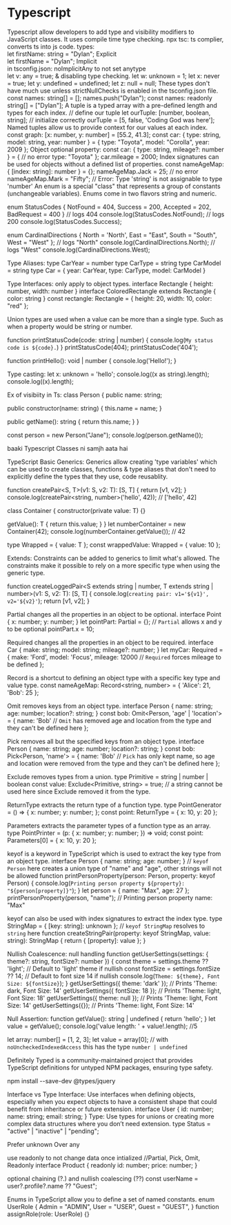 # Typescript     

Typescript allow developers to add type and visibility modifiers to JavaScript classes. It uses compile time type checking.
npx tsc: ts complier, converts ts into js code.
types:        
let firstName: string = "Dylan"; Explicit             
let firstName = "Dylan"; Implicit             
in tsconfig.json: noImplicitAny to not set anytype   
let v: any = true; & disabling type checking.
let w: unknown = 1;
let x: never = true;
let y: undefined = undefined;
let z: null = null;
These types don't have much use unless strictNullChecks is enabled in the tsconfig.json file.
const names: string[] = [];
names.push("Dylan");
const names: readonly string[] = ["Dylan"];
A tuple is a typed array with a pre-defined length and types for each index.
// define our tuple
let ourTuple: [number, boolean, string];
// initialize correctly
ourTuple = [5, false, 'Coding God was here'];
Named tuples allow us to provide context for our values at each index.
const graph: [x: number, y: number] = [55.2, 41.3];
const car: { type: string, model: string, year: number } = {
  type: "Toyota",
  model: "Corolla",
  year: 2009
};
Object optional property:
const car: { type: string, mileage?: number } = { // no error
  type: "Toyota"
};
car.mileage = 2000;
Index signatures can be used for objects without a defined list of properties.
const nameAgeMap: { [index: string]: number } = {};
nameAgeMap.Jack = 25; // no error
nameAgeMap.Mark = "Fifty"; // Error: Type 'string' is not assignable to type 'number'
An enum is a special "class" that represents a group of constants (unchangeable variables).
Enums come in two flavors string and numeric.

enum StatusCodes {
  NotFound = 404,
  Success = 200,
  Accepted = 202,
  BadRequest = 400
}
// logs 404
console.log(StatusCodes.NotFound);
// logs 200
console.log(StatusCodes.Success);

enum CardinalDirections {
  North = 'North',
  East = "East",
  South = "South",
  West = "West"
};
// logs "North"
console.log(CardinalDirections.North);
// logs "West"
console.log(CardinalDirections.West);

Type Aliases:
type CarYear = number
type CarType = string
type CarModel = string
type Car = {
  year: CarYear,
  type: CarType,
  model: CarModel
}

Type Interfaces: only apply to object types.
interface Rectangle {
  height: number,
  width: number
}
interface ColoredRectangle extends Rectangle {
  color: string
}
const rectangle: Rectangle = {
  height: 20,
  width: 10,
  color: "red"
};

Union types are used when a value can be more than a single type.
Such as when a property would be string or number.

function printStatusCode(code: string | number) {
  console.log(`My status code is ${code}.`)
}
printStatusCode(404);
printStatusCode('404');

function printHello(): void | number {
  console.log('Hello!');
}

Type casting:
let x: unknown = 'hello';
console.log((x as string).length);
console.log((<string>x).length);

Ex of visibiity in Ts:
class Person {
  public name: string;

  public constructor(name: string) {
    this.name = name;
  }

  public getName(): string {
    return this.name;
  }
}

const person = new Person("Jane");
console.log(person.getName());

baaki Typescript Classes ni samjh aata hai

TypeScript Basic Generics:
Generics allow creating 'type variables' which can be used to create classes, functions & type aliases that don't need to explicitly define the types that they use, code reusablity.

function createPair<S, T>(v1: S, v2: T): [S, T] {
  return [v1, v2];
}
console.log(createPair<string, number>('hello', 42)); // ['hello', 42]

class Container<T> {
  constructor(private value: T) {}

  getValue(): T {
    return this.value;
  }
}
let numberContainer = new Container(42);
console.log(numberContainer.getValue()); // 42

type Wrapped<T> = { value: T };
const wrappedValue: Wrapped<number> = { value: 10 };

Extends:
Constraints can be added to generics to limit what's allowed. The constraints make it possible to rely on a more specific type when using the generic type.

function createLoggedPair<S extends string | number, T extends string | number>(v1: S, v2: T): [S, T] {
  console.log(`creating pair: v1='${v1}', v2='${v2}'`);
  return [v1, v2];
}

Partial changes all the properties in an object to be optional.
interface Point {
  x: number;
  y: number;
}
let pointPart: Partial<Point> = {}; // `Partial` allows x and y to be optional
pointPart.x = 10;

Required changes all the properties in an object to be required.
interface Car {
  make: string;
  model: string;
  mileage?: number;
}
let myCar: Required<Car> = {
  make: 'Ford',
  model: 'Focus',
  mileage: 12000 // `Required` forces mileage to be defined
};

Record is a shortcut to defining an object type with a specific key type and value type.
const nameAgeMap: Record<string, number> = {
  'Alice': 21,
  'Bob': 25
};

Omit removes keys from an object type.
interface Person {
  name: string;
  age: number;
  location?: string;
}
const bob: Omit<Person, 'age' | 'location'> = {
  name: 'Bob'
  // `Omit` has removed age and location from the type and they can't be defined here
};

Pick removes all but the specified keys from an object type.
interface Person {
  name: string;
  age: number;
  location?: string;
}
const bob: Pick<Person, 'name'> = {
  name: 'Bob'
  // `Pick` has only kept name, so age and location were removed from the type and they can't be defined here
};

Exclude removes types from a union.
type Primitive = string | number | boolean
const value: Exclude<Primitive, string> = true; // a string cannot be used here since Exclude removed it from the type.

ReturnType extracts the return type of a function type.
type PointGenerator = () => { x: number; y: number; };
const point: ReturnType<PointGenerator> = {
  x: 10,
  y: 20
};

Parameters extracts the parameter types of a function type as an array.
type PointPrinter = (p: { x: number; y: number; }) => void;
const point: Parameters<PointPrinter>[0] = {
  x: 10,
  y: 20
};

keyof is a keyword in TypeScript which is used to extract the key type from an object type.
interface Person {
  name: string;
  age: number;
}
// `keyof Person` here creates a union type of "name" and "age", other strings will not be allowed
function printPersonProperty(person: Person, property: keyof Person) {
  console.log(`Printing person property ${property}: "${person[property]}"`);
}
let person = {
  name: "Max",
  age: 27
};
printPersonProperty(person, "name"); // Printing person property name: "Max"

keyof can also be used with index signatures to extract the index type.
type StringMap = { [key: string]: unknown };
// `keyof StringMap` resolves to `string` here
function createStringPair(property: keyof StringMap, value: string): StringMap {
  return { [property]: value };
}

Nullish Coalescence: null handling
function getUserSettings(settings: { theme?: string, fontSize?: number }) {
  const theme = settings.theme ?? 'light';  // Default to 'light' theme if nullish
  const fontSize = settings.fontSize ?? 14; // Default to font size 14 if nullish
  console.log(`Theme: ${theme}, Font Size: ${fontSize}`);
}
getUserSettings({ theme: 'dark' });       // Prints 'Theme: dark, Font Size: 14'
getUserSettings({ fontSize: 18 });        // Prints 'Theme: light, Font Size: 18'
getUserSettings({ theme: null });         // Prints 'Theme: light, Font Size: 14'
getUserSettings({});                      // Prints 'Theme: light, Font Size: 14'

Null Assertion:
function getValue(): string | undefined {
  return 'hello';
}
let value = getValue();
console.log('value length: ' + value!.length); //5

let array: number[] = [1, 2, 3];
let value = array[0]; // with `noUncheckedIndexedAccess` this has the type `number | undefined`

Definitely Typed is a community-maintained project that provides TypeScript definitions for untyped NPM packages, ensuring type safety.

npm install --save-dev @types/jquery

Interface vs Type
Interface: Use interfaces when defining objects, especially when you expect objects to have a consistent shape that could benefit from inheritance or future extension.
interface User {
  id: number;
  name: string;
  email: string;
}
Type: Use types for unions or creating more complex data structures where you don’t need extension.
type Status = "active" | "inactive" | "pending";

Prefer unknown Over any

use readonly to not change data once intialized //Partial, Pick, Omit, Readonly
interface Product {
  readonly id: number;
  price: number;
}

optional chaining (?.) and nullish coalescing (??)
const userName = user?.profile?.name ?? "Guest";

Enums in TypeScript allow you to define a set of named constants. 
enum UserRole {
  Admin = "ADMIN",
  User = "USER",
  Guest = "GUEST",
}
function assignRole(role: UserRole) {}

